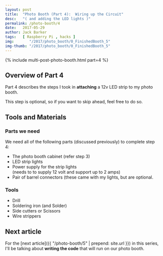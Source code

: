 ```yaml
---
layout: post
title:  "Photo Booth (Part 4):  Wiring up the Circuit"
desc:   "( and adding the LED lights )"
permalink: /photo-booth/4
date:   2017-05-29
author: Jack Barker
tags:   [ Raspberry Pi , hacks ]
img:       "/2017/photo_booth/0_FinishedBooth_5"
img-thumb: "/2017/photo_booth/0_FinishedBooth_5"
---
```


{% include multi-post-photo-booth.html part=4 %}

## Overview of Part 4
Part 4 describes the steps I took in **attaching** a 12v LED strip to my photo booth.

This step is optional, so if you want to skip ahead, feel free to do so.

## Tools and Materials
### Parts we need
We need all of the following parts (discussed previously) to complete step 4:
- The photo booth cabinet (refer step 3)
- LED strip lights
- Power supply for the strip lights<br>(needs to to supply 12 volt and support up to 2 amps)
- Pair of barrel connectors (these came with my lights, but are optional.

### Tools
- Drill
- Soldering iron (and Solder)
- Side cutters or Scissors
- Wire strippers

## Next article
For the [next article]({{ "/photo-booth/5" | prepend: site.url }}) in this series, I'll be talking about <strong>writing the code</strong> that will run on our photo booth.